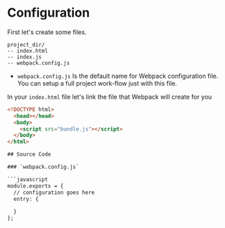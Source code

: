 # Configuration

First let's create some files.

```
project_dir/
-- index.html
-- index.js
-- webpack.config.js
```

* `webpack.config.js` Is the default name for Webpack configuration file. You can setup a full project work-flow just with this file.

In your `index.html` file let's link the file that Webpack will create for you

```html
<!DOCTYPE html>
  <head></head>
  <body>
    <script src="bundle.js"></script>
  </body>
</html>

## Source Code

### `webpack.config.js`

```javascript
module.exports = {
  // configuration goes here
  entry: {
  
  }
};
```


